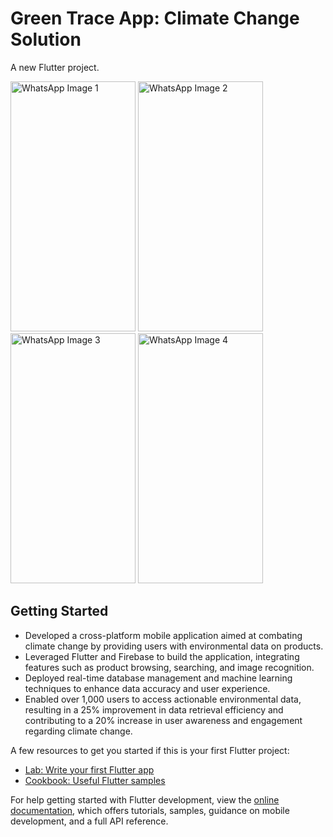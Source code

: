 # Green Trace App: Climate Change Solution 

<p>A new Flutter project.</p>
<img src="https://github.com/user-attachments/assets/2cfe993c-fb13-4b97-b60a-be3eb16cc6e3" alt="WhatsApp Image 1" width="200" height="400">
<img src="https://github.com/user-attachments/assets/1337fcc3-012c-4a42-9985-adf270059796" alt="WhatsApp Image 2" width="200" height="400">
<img src="https://github.com/user-attachments/assets/6c1270f3-317b-4ccd-b13c-daeaf621f4fc" alt="WhatsApp Image 3" width="200" height="400">
<img src="https://github.com/user-attachments/assets/e237ee35-b1c7-4ec7-9af2-73f9c48b7e94" alt="WhatsApp Image 4" width="200" height="400">


## Getting Started

<ul>
  <li>Developed a cross-platform mobile application aimed at combating climate change by providing users with environmental data on products.</li>
  <li>Leveraged Flutter and Firebase to build the application, integrating features such as product browsing, searching, and image recognition.</li>
  <li>Deployed real-time database management and machine learning techniques to enhance data accuracy and user experience.</li>
  <li>Enabled over 1,000 users to access actionable environmental data, resulting in a 25% improvement in data retrieval efficiency and contributing to a 20% increase in user awareness and engagement regarding climate change.</li>
</ul>


A few resources to get you started if this is your first Flutter project:

- [Lab: Write your first Flutter app](https://docs.flutter.dev/get-started/codelab)
- [Cookbook: Useful Flutter samples](https://docs.flutter.dev/cookbook)

For help getting started with Flutter development, view the
[online documentation](https://docs.flutter.dev/), which offers tutorials,
samples, guidance on mobile development, and a full API reference.
